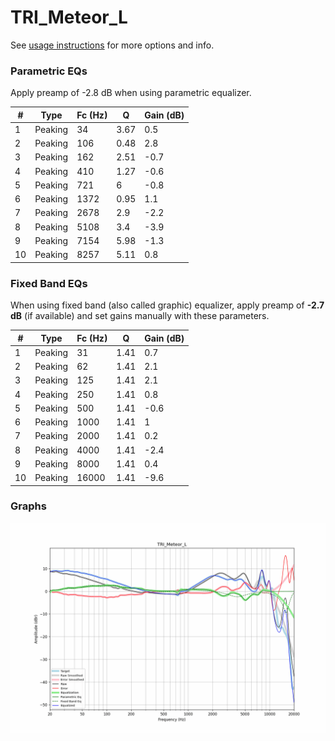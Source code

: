 # TRI_Meteor_L
See [usage instructions](https://github.com/jaakkopasanen/AutoEq#usage) for more options and info.

### Parametric EQs
Apply preamp of -2.8 dB when using parametric equalizer.

|   # | Type    |   Fc (Hz) |    Q |   Gain (dB) |
|-----|---------|-----------|------|-------------|
|   1 | Peaking |        34 | 3.67 |         0.5 |
|   2 | Peaking |       106 | 0.48 |         2.8 |
|   3 | Peaking |       162 | 2.51 |        -0.7 |
|   4 | Peaking |       410 | 1.27 |        -0.6 |
|   5 | Peaking |       721 | 6    |        -0.8 |
|   6 | Peaking |      1372 | 0.95 |         1.1 |
|   7 | Peaking |      2678 | 2.9  |        -2.2 |
|   8 | Peaking |      5108 | 3.4  |        -3.9 |
|   9 | Peaking |      7154 | 5.98 |        -1.3 |
|  10 | Peaking |      8257 | 5.11 |         0.8 |

### Fixed Band EQs
When using fixed band (also called graphic) equalizer, apply preamp of **-2.7 dB** (if available) and set gains manually with these parameters.

|   # | Type    |   Fc (Hz) |    Q |   Gain (dB) |
|-----|---------|-----------|------|-------------|
|   1 | Peaking |        31 | 1.41 |         0.7 |
|   2 | Peaking |        62 | 1.41 |         2.1 |
|   3 | Peaking |       125 | 1.41 |         2.1 |
|   4 | Peaking |       250 | 1.41 |         0.8 |
|   5 | Peaking |       500 | 1.41 |        -0.6 |
|   6 | Peaking |      1000 | 1.41 |         1   |
|   7 | Peaking |      2000 | 1.41 |         0.2 |
|   8 | Peaking |      4000 | 1.41 |        -2.4 |
|   9 | Peaking |      8000 | 1.41 |         0.4 |
|  10 | Peaking |     16000 | 1.41 |        -9.6 |

### Graphs
![](./TRI_Meteor_L.png)
